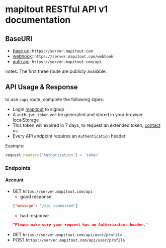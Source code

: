 # mapitout RESTful API v1 documentation

## BaseURI

- [base url][base url]:   `https://server.mapitout.com`
- [webhook][webhook]:     `https://server.mapitout.com/webhook`
- [auth api][auth api]:   `https://server.mapitout.com/api`

notes: The first three route are publicly available.

[base url]: https://server.mapitout.com/
[webhook]: https://server.mapitout.com/webhook/
[auth api]: https://server.mapitout.com/api/

## API Usage & Response

to use `/api` route, complete the following stpes:

- Login [mapitout](https://mapitout.com/#signin) to signup
- A `auth_jwt_token` will be generated and stored in your browser localStorage
- This token will expired in 7 days, to request an extended token, [contact]((team@mapitout.com)) us
- Every API endpoint requires an `Authentication` header

Example:

```javascript
request.headers['Authorization'] = `token`
```

### Endpoints

#### Account

- GET `https://server.mapitout.com/api`
  - good response
  ```json
  {"message": "/api connected"}
  ```
  - bad response
  ```json
  "Please make sure your request has an Authorization header."
  ```
- GET `https://server.mapitout.com/api/user/profile`
- POST `https://server.mapitout.com/api/user/profile`
